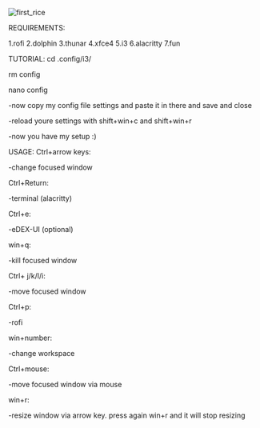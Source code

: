 ![first_rice](https://github.com/h435er/Dotfiles-for-i3-wm/assets/126166023/0c670b0f-19d2-40c6-9aa2-1abe7f56b56d)

REQUIREMENTS:

1.rofi
2.dolphin
3.thunar
4.xfce4
5.i3
6.alacritty
7.fun

TUTORIAL:
cd .config/i3/

rm config

nano config

-now copy my config file settings and paste it in there and save and close

-reload youre settings with shift+win+c and shift+win+r

-now you have my setup :)

USAGE:
Ctrl+arrow keys:

-change focused window

Ctrl+Return:

-terminal (alacritty)

Ctrl+e:

-eDEX-UI (optional)

win+q:

-kill focused window

Ctrl+ j/k/l/i:

-move focused window

Ctrl+p:

-rofi

win+number:

-change workspace

Ctrl+mouse:

-move focused window via mouse

win+r:

-resize window via arrow key. press again win+r and it will stop resizing


